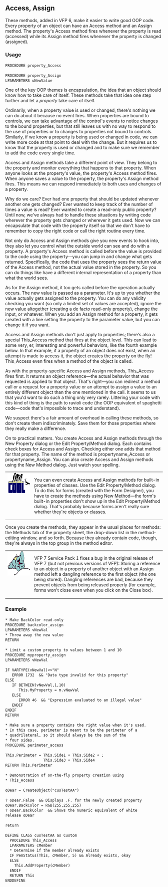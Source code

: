 ## Access, Assign

These methods, added in VFP 6, make it easier to write good OOP code. Every property of an object can have an Access method and an Assign method. The property's Access method fires whenever the property is read (accessed) while its Assign method fires whenever the property is changed (assigned). 

### Usage

```foxpro
PROCEDURE property_Access

PROCEDURE property_Assign
LPARAMETERS uNewValue
```

One of the key OOP themes is encapsulation, the idea that an object should know how to take care of itself. These methods take that idea one step further and let a *property* take care of itself. 

Ordinarily, when a property value is used or changed, there's nothing we can do about it because no event fires. When properties are bound to controls, we can take advantage of the control's events to notice changes to the bound properties, but that still leaves us with no way to respond to the use of properties or to changes to properties not bound to controls. Similarly, if we know a property is being used or changed in code, we can write more code at that point to deal with the change. But it requires us to know that the property is used or changed and to make sure we remember to add the code every single time.

Access and Assign methods take a different point of view. They belong to the property and monitor everything that happens to that property. When anyone looks at the property's value, the property's Access method fires. When anyone saves a value to the property, the property's Assign method fires. This means we can respond immediately to both uses and changes of a property. 

Why do we care? Ever had one property that should be updated whenever another one gets changed? Ever wanted to keep track of the number of times a value is read? Ever wanted to create a read-only public property? Until now, we've always had to handle these situations by writing code wherever the property gets changed or wherever it gets used. Now we can encapsulate that code with the property itself so that we don't have to remember to copy the right code or call the right routine every time.

Not only do Access and Assign methods give you new events to hook into, they also let you control what the outside world can see and do with a property. A property's Access method is called before the value is provided to the code using the property&mdash;you can jump in and change what gets returned. Specifically, the code that uses the property sees the return value of the Access method, not the actual value stored in the property. So you can do things like have a different internal representation of a property than what the world sees.

As for the Assign method, it too gets called before the operation actually occurs. The new value is passed as a parameter. It's up to you whether the value actually gets assigned to the property. You can do any validity checking you want (so only a limited set of values are accepted), ignore the new value altogether (creating a de facto read-only property), change the input, or whatever. When you add an Assign method for a property, it gets created with a line setting the property to the parameter value, but you can change it if you want.

Access and Assign methods don't just apply to properties; there's also a special This_Access method that fires at the object level. This can lead to some very, er, interesting and powerful behaviors, like the fourth example below. In that example, if a property of an object does not exist, when an attempt is made to access it, the object creates the property on the fly! This_Access even fires when a method of the object is called. 

As with the property-specific Access and Assign methods, This_Access fires first. It returns an object reference&mdash;the actual behavior that was requested is applied to that object. That's right&mdash;you can redirect a method call or a request for a property value or an attempt to assign a value to an entirely different object than the one mentioned in the call. It seems to us that you'd want to do such a thing only very rarely. Littering your code with this kind of thing is the path to ravioli code (the OOP equivalent of spaghetti code&mdash;code that's impossible to trace and understand).

We suspect there's a fair amount of overhead in calling these methods, so don't create them indiscriminately. Save them for those properties where they really make a difference.

On to practical matters. You create Access and Assign methods through the New Property dialog or the Edit Property/Method dialog. Each contains check boxes for Access and Assign. Checking either one adds that method for that property. The name of the method is propertyname_Access or propertyname_Assign. You can also create Access and Assign methods using the New Method dialog. Just watch your spelling.

<table>
<tr>
  <td width="17%" valign="top">
<img width="114" height="66" src="cool.gif">
  </td>
  <td width="83%">
  <p>You can even create Access and Assign methods for built-in properties of classes. Use the Edit Property/Method dialog. To do this for forms (created with the Form Designer), you have to create the methods using New Method&mdash;the form's built-in properties don't show up in the Edit Property/Method dialog. That's probably because forms aren't really sure whether they're objects or classes.</p>
  </td>
 </tr>
</table>

Once you create the methods, they appear in the usual places for methods: the Methods tab of the property sheet, the drop-down list in the method-editing window, and so forth. Because they already contain code, though, they're always in the top group in the method editor. 

<table>
<tr>
  <td width="17%" valign="top">
<img width="95" height="78" src="fixbug1.gif">
  </td>
  <td width="83%">
  <p>VFP 7 Service Pack 1 fixes a bug in the original release of VFP 7 (but not previous versions of VFP): Storing a reference to an object in a property of another object with an Assign method left a dangling reference to the first object (the one being stored). Dangling references are bad, because they prevent objects from being released properly (for example, forms won't close even when you click on the Close box).</p>
  </td>
 </tr>
</table>

### Example

```foxpro
* Make BackColor read-only
PROCEDURE backcolor_assign
LPARAMETERS vNewVal
* Throw away the new value
RETURN

* Limit a custom property to values between 1 and 10
PROCEDURE myproperty_assign
LPARAMETERS vNewVal

IF VARTYPE(vNewVal)<>"N"
   ERROR 1732  && "Data type invalid for this property"
ELSE
   IF BETWEEN(vNewVal,1,10)
      This.MyProperty = m.vNewVal
   ELSE
      ERROR 46  && "Expression evaluated to an illegal value"
   ENDIF
ENDIF
RETURN

* Make sure a property contains the right value when it's used.
* In this case, perimeter is meant to be the perimeter of a
* quadrilateral, so it should always be the sum of the
* four sides.
PROCEDURE perimeter_access

This.Perimeter = This.Side1 + This.Side2 + ;
                 This.Side3 + This.Side4
RETURN This.Perimeter

* Demonstration of on-the-fly property creation using
* This_Access

oDear = CreateObject("cusTestAA")

? oDear.False  && Displays .F. for the newly created property
oDear.BackColor = RGB(255,255,255)
? oDear.BackColor  && Shows the numeric equivalent of white
release oDear

return

DEFINE CLASS cusTestAA as Custom
  PROCEDURE This_Access
  LPARAMETERS cMember
  * Determine if the member already exists
  IF PemStatus(This, cMember, 5) && Already exists, okay
  ELSE
    This.AddProperty(cMember)
  ENDIF
  RETURN This
ENDDEFINE
```